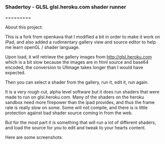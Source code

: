 ### Shadertoy - GLSL glsl.heroku.com shader runner
=========

About this project:

This is a fork from openkava that I modified a bit in order to make it work on iPad, and also added a rudimentary gallery view
and source editor to help me learn openGL / shader language.


Upon load, it will retrieve the gallery images from http://glsl.heroku.com which is a bit slow because the images are in html source and base64 encoded, the conversion to UIImage takes longer than I would have expected.

Then you can select a shader from the gallery, run it, edit it, run again.

It is a very rough cut, alpha level software but it does run shaders that were made to run on glsl.heroku.com.
Many of the shaders on the heroku sandbox need more firepower than the ipad provides, and thus the frame rate is really slow on some.
Some will not compile, and there is is little protection against bad shader source coming in from the web.

But for the most part it is something that will run a lot of different shaders, and load the source for you to edit and tweak to your hearts content.


Here are some screenshots:
